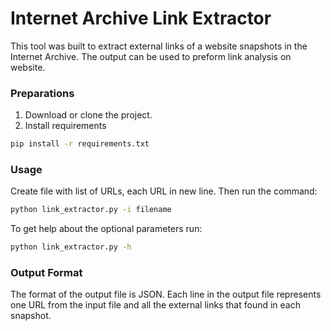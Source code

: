 # Internet Archive Link Extractor
This tool was built to extract external links of a website snapshots in the Internet Archive. The output can be used to preform link analysis on website.

### Preparations

1. Download or clone the project.
2. Install requirements
```bash
pip install -r requirements.txt
```

### Usage

Create file with list of URLs, each URL in new line. Then run the command:
```bash
python link_extractor.py -i filename
```


To get help about the optional parameters run:
```bash
python link_extractor.py -h
```

### Output Format

The format of the output file is JSON. 
Each line in the output file represents one URL from the input file and all the external links that found in each snapshot.   

 